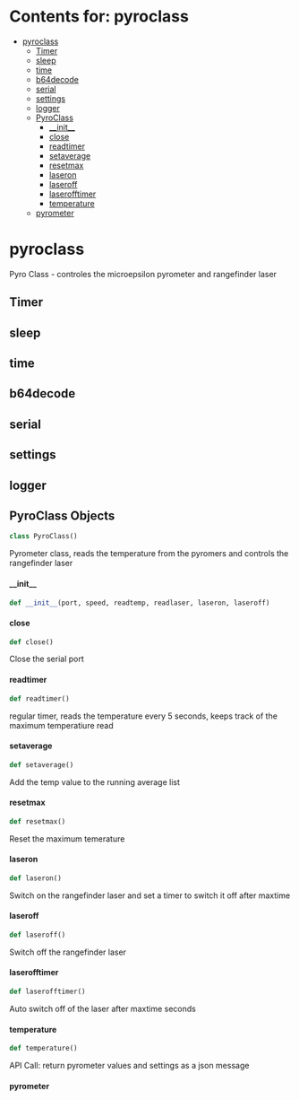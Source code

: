 # Contents for: pyroclass

* [pyroclass](#pyroclass)
  * [Timer](#pyroclass.Timer)
  * [sleep](#pyroclass.sleep)
  * [time](#pyroclass.time)
  * [b64decode](#pyroclass.b64decode)
  * [serial](#pyroclass.serial)
  * [settings](#pyroclass.settings)
  * [logger](#pyroclass.logger)
  * [PyroClass](#pyroclass.PyroClass)
    * [\_\_init\_\_](#pyroclass.PyroClass.__init__)
    * [close](#pyroclass.PyroClass.close)
    * [readtimer](#pyroclass.PyroClass.readtimer)
    * [setaverage](#pyroclass.PyroClass.setaverage)
    * [resetmax](#pyroclass.PyroClass.resetmax)
    * [laseron](#pyroclass.PyroClass.laseron)
    * [laseroff](#pyroclass.PyroClass.laseroff)
    * [laserofftimer](#pyroclass.PyroClass.laserofftimer)
    * [temperature](#pyroclass.PyroClass.temperature)
  * [pyrometer](#pyroclass.pyrometer)

<a id="pyroclass"></a>

# pyroclass

Pyro Class - controles the microepsilon pyrometer and rangefinder laser

<a id="pyroclass.Timer"></a>

## Timer

<a id="pyroclass.sleep"></a>

## sleep

<a id="pyroclass.time"></a>

## time

<a id="pyroclass.b64decode"></a>

## b64decode

<a id="pyroclass.serial"></a>

## serial

<a id="pyroclass.settings"></a>

## settings

<a id="pyroclass.logger"></a>

## logger

<a id="pyroclass.PyroClass"></a>

## PyroClass Objects

```python
class PyroClass()
```

Pyrometer class, reads the temperature from the pyromers and controls the rangefinder laser

<a id="pyroclass.PyroClass.__init__"></a>

#### \_\_init\_\_

```python
def __init__(port, speed, readtemp, readlaser, laseron, laseroff)
```

<a id="pyroclass.PyroClass.close"></a>

#### close

```python
def close()
```

Close the serial port

<a id="pyroclass.PyroClass.readtimer"></a>

#### readtimer

```python
def readtimer()
```

regular timer, reads the temperature every 5 seconds, keeps track of the maximum temperatiure read

<a id="pyroclass.PyroClass.setaverage"></a>

#### setaverage

```python
def setaverage()
```

Add the temp value to the running average list

<a id="pyroclass.PyroClass.resetmax"></a>

#### resetmax

```python
def resetmax()
```

Reset the maximum temerature

<a id="pyroclass.PyroClass.laseron"></a>

#### laseron

```python
def laseron()
```

Switch on the rangefinder laser and set a timer to switch it off after maxtime

<a id="pyroclass.PyroClass.laseroff"></a>

#### laseroff

```python
def laseroff()
```

Switch off the rangefinder laser

<a id="pyroclass.PyroClass.laserofftimer"></a>

#### laserofftimer

```python
def laserofftimer()
```

Auto switch off of the laser after maxtime seconds

<a id="pyroclass.PyroClass.temperature"></a>

#### temperature

```python
def temperature()
```

API Call: return pyrometer values and settings as a json message

<a id="pyroclass.pyrometer"></a>

#### pyrometer

